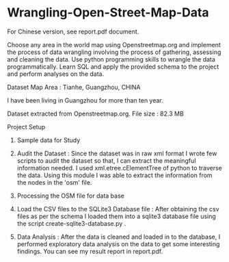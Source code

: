 # Wrangling-Open-Street-Map-Data

For Chinese version, see report.pdf document.

Choose any area in the world map using Openstreetmap.org and implement the process of data wrangling involving the process of gathering, assessing and cleaning the data. Use python programming skills to wrangle the data programmatically. Learn SQL and apply the provided schema to the project and perform analyses on the data.

Dataset
Map Area : Tianhe, Guangzhou, CHINA

I have been living in Guangzhou for more than ten year.

Dataset extracted from Openstreetmap.org.
File size : 82.3 MB 

Project Setup
1. Sample data for Study 

2. Audit the Dataset :
Since the dataset was in raw xml format I wrote few scripts to audit the dataset so that, I can extract the meaningful information needed. I used xml.etree.cElementTree of python to traverse the data. Using this module I was able to extract the information from the nodes in the 'osm' file.

3. Processing the OSM file for data base 

4. Load the CSV files to the SQLite3 Database file :
After obtaining the csv files as per the schema I loaded them into a sqlite3 database file using the script create-sqlite3-database.py .

5. Data Analysis :
After the data is cleaned and loaded in to the database, I performed exploratory data analysis on the data to get some interesting findings. You can see my result report in report.pdf.


